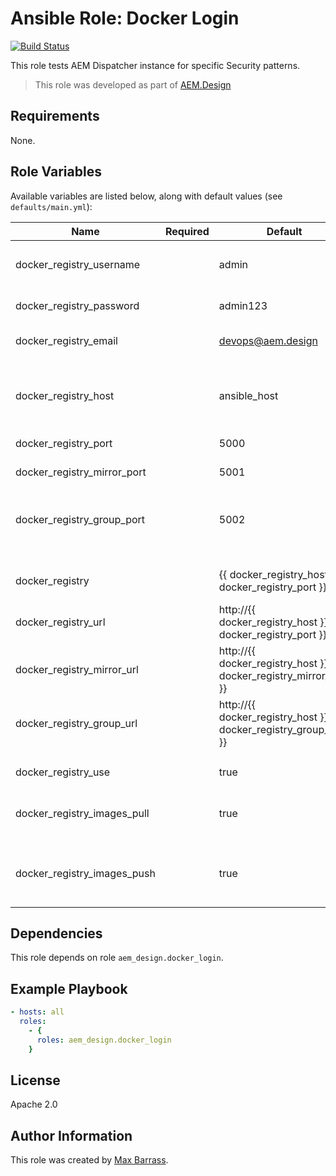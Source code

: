 # Ansible Role: Docker Login

[![Build Status](https://travis-ci.org/aem-design/ansible-role-docker-login.svg?branch=master)](https://travis-ci.org/aem-design/ansible-role-docker-login)

This role tests AEM Dispatcher instance for specific Security patterns.
> This role was developed as part of
> [AEM.Design](http://aem.design/)

## Requirements

None.

## Role Variables

Available variables are listed below, along with default values (see `defaults/main.yml`):

| Name                        	| Required 	| Default                                                             	| Notes                                                                          	|
|-----------------------------	|----------	|---------------------------------------------------------------------	|--------------------------------------------------------------------------------	|
|                             	|          	|                                                                     	|                                                                                	|
| docker_registry_username    	|          	| admin                                                               	| parameter for 'docker login --username'                                        	|
| docker_registry_password    	|          	| admin123                                                            	| parameter for 'docker login --password'                                        	|
| docker_registry_email       	|          	| devops@aem.design                                                   	| default email for docker login                                                 	|
|                             	|          	|                                                                     	|                                                                                	|
|                             	|          	|                                                                     	|                                                                                	|
| docker_registry_host        	|          	| ansible_host                                                        	| registry hostname configured on host in /etc/hosts                             	|
| docker_registry_port        	|          	| 5000                                                                	| registry default port                                                          	|
| docker_registry_mirror_port 	|          	| 5001                                                                	| registry default mirror port                                                   	|
| docker_registry_group_port  	|          	| 5002                                                                	| registry default group registry and mirror port configure group nexus          	|
|                             	|          	|                                                                     	|                                                                                	|
|                             	|          	|                                                                     	|                                                                                	|
| docker_registry             	|          	| {{ docker_registry_host }}:{{ docker_registry_port }}               	| Docker private registry address                                                	|
| docker_registry_url         	|          	| http://{{ docker_registry_host }}:{{ docker_registry_port }}        	|                                                                                	|
| docker_registry_mirror_url  	|          	| http://{{ docker_registry_host }}:{{ docker_registry_mirror_port }} 	| default https://registry-1.docker.io                                           	|
| docker_registry_group_url   	|          	| http://{{ docker_registry_host }}:{{ docker_registry_group_port }}  	| default https://registry-1.docker.io                                           	|
|                             	|          	|                                                                     	|                                                                                	|
|                             	|          	|                                                                     	|                                                                                	|
| docker_registry_use         	|          	| true                                                                	| true to use private registry                                                   	|
| docker_registry_images_pull 	|          	| true                                                                	| pull images from registry, inconsistent behaviour                              	|
| docker_registry_images_push 	|          	| true                                                                	| using docker in isolation by default. set to true to push to private registry. 	|

## Dependencies

This role depends on role `aem_design.docker_login`.

## Example Playbook

```yaml
- hosts: all
  roles:
    - {
      roles: aem_design.docker_login
    }
```

## License

Apache 2.0

## Author Information

This role was created by [Max Barrass](https://aem.design/).